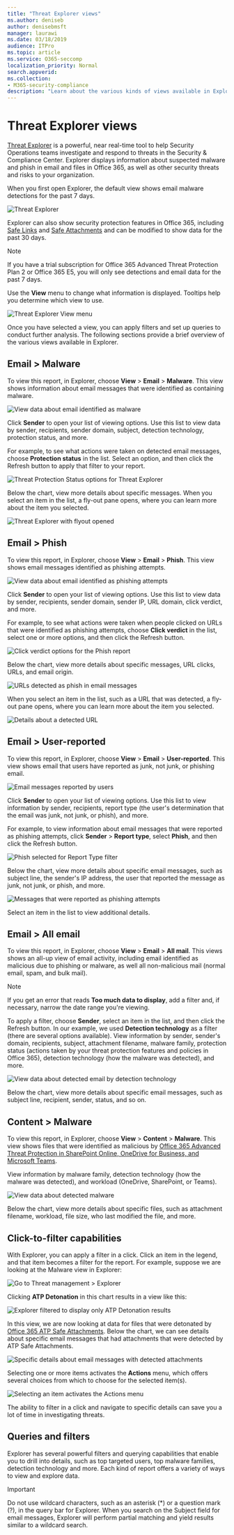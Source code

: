 ```yaml
---
title: "Threat Explorer views"
ms.author: deniseb
author: denisebmsft
manager: laurawi
ms.date: 03/18/2019
audience: ITPro
ms.topic: article
ms.service: O365-seccomp
localization_priority: Normal
search.appverid:
ms.collection: 
- M365-security-compliance
description: "Learn about the various kinds of views available in Explorer (also called Threat Explorer) as part of Office 365 Advanced Threat Protection Plan 2."
---
```


# Threat Explorer views

[Threat Explorer](use-explorer-in-security-and-compliance.md) is a powerful, near real-time tool to help Security Operations teams investigate and respond to threats in the Security &amp; Compliance Center. Explorer displays information about suspected malware and phish in email and files in Office 365, as well as other security threats and risks to your organization. 

When you first open Explorer, the default view shows email malware detections for the past 7 days. 

![Threat Explorer](media/ThreatExplorerFirstOpened.png)

Explorer can also show security protection features in Office 365, including [Safe Links](atp-safe-links.md) and [Safe Attachments](atp-safe-attachments.md) and can be modified to show data for the past 30 days. 

> [!NOTE]
> If you have a trial subscription for Office 365 Advanced Threat Protection Plan 2 or Office 365 E5, you will only see detections and email data for the past 7 days.
  
Use the **View** menu to change what information is displayed. Tooltips help you determine which view to use.
  
![Threat Explorer View menu](media/ThreatExplorerViewMenu.png)

Once you have selected a view, you can apply filters and set up queries to conduct further analysis. The following sections provide a brief overview of the various views available in Explorer.  

## Email > Malware

To view this report, in Explorer, choose **View** > **Email** > **Malware**. This view shows information about email messages that were identified as containing malware.  

![View data about email identified as malware](media/ExplorerEmailMalwareMenu.png) 

Click **Sender** to open your list of viewing options. Use this list to view data by sender, recipients, sender domain, subject, detection technology, protection status, and more. 

For example, to see what actions were taken on detected email messages, choose **Protection status** in the list. Select an option, and then click the Refresh button to apply that filter to your report.

![Threat Protection Status options for Threat Explorer](media/ThreatExplorerProtectionStatusOptions.png)

Below the chart, view more details about specific messages. When you select an item in the list, a fly-out pane opens, where you can learn more about the item you selected. 

![Threat Explorer with flyout opened](media/ThreatExplorerMalwareItemSelectedFlyout.png)

## Email > Phish

To view this report, in Explorer, choose **View** > **Email** > **Phish**. This view shows email messages identified as phishing attempts.  

![View data about email identified as phishing attempts](media/ThreatExplorerEmailPhish.png) 

Click **Sender** to open your list of viewing options. Use this list to view data by sender, recipients, sender domain, sender IP, URL domain, click verdict, and more. 

For example, to see what actions were taken when people clicked on URLs that were identified as phishing attempts, choose **Click verdict** in the list, select one or more options, and then click the Refresh button.

![Click verdict options for the Phish report](media/ThreatExplorerEmailPhishClickVerdictOptions.png)

Below the chart, view more details about specific messages, URL clicks, URLs, and email origin. 

![URLs detected as phish in email messages](media/ThreatExplorerEmailPhishURLs.png)

When you select an item in the list, such as a URL that was detected, a fly-out pane opens, where you can learn more about the item you selected. 

![Details about a detected URL](media/ThreatExplorerEmailPhishURLDetails.png)

## Email > User-reported

To view this report, in Explorer, choose **View** > **Email** > **User-reported**. This view shows email that users have reported as junk, not junk, or phishing email. 

![Email messages reported by users](media/ThreatExplorerEmailUserReportedViewOptions.png) 

Click **Sender** to open your list of viewing options. Use this list to view information by sender, recipients, report type (the user's determination that the email was junk, not junk, or phish), and more. 

For example, to view information about email messages that were reported as phishing attempts, click **Sender** > **Report type**, select **Phish**, and then click the Refresh button.

![Phish selected for Report Type filter](media/ThreatExplorerEmailUserReportedPhishSelected.png)

Below the chart, view more details about specific email messages, such as subject line, the sender's IP address, the user that reported the message as junk, not junk, or phish, and more. 

![Messages that were reported as phishing attempts](media/ThreatExplorerEmailPhishUserReportedPhishDetails.png)

Select an item in the list to view additional details.

## Email > All email

To view this report, in Explorer, choose **View** > **Email** > **All mail**. This views shows an all-up view of email activity, including email identified as malicious due to phishing or malware, as well all non-malicious mail (normal email, spam, and bulk mail). 

> [!NOTE]
> If you get an error that reads **Too much data to display**, add a filter and, if necessary, narrow the date range you're viewing. 

To apply a filter, choose **Sender**, select an item in the list, and then click the Refresh button. In our example, we used **Detection technology** as a filter (there are several options available). View information by sender, sender's domain, recipients, subject, attachment filename, malware family, protection status (actions taken by your threat protection features and policies in Office 365), detection technology (how the malware was detected), and more. 

![View data about detected email by detection technology](media/0c032eb3-6021-4174-9f06-ff8f30c245ca.png) 

Below the chart, view more details about specific email messages, such as subject line, recipient, sender, status, and so on. 

## Content > Malware

To view this report, in Explorer, choose **View** > **Content** > **Malware**. This view shows files that were identified as malicious by [Office 365 Advanced Threat Protection in SharePoint Online, OneDrive for Business, and Microsoft Teams](atp-for-spo-odb-and-teams.md).

View information by malware family, detection technology (how the malware was detected), and workload (OneDrive, SharePoint, or Teams). 

![View data about detected malware](media/d11dc568-b091-4159-b261-df13d76b520b.png)  

Below the chart, view more details about specific files, such as attachment filename, workload, file size, who last modified the file, and more. 
  
## Click-to-filter capabilities

With Explorer, you can apply a filter in a click. Click an item in the legend, and that item becomes a filter for the report. For example, suppose we are looking at the Malware view in Explorer:
  
![Go to Threat management \> Explorer](media/cab32fa2-66f1-4ad5-bc1d-2bac4dbeb48c.png)
  
Clicking **ATP Detonation** in this chart results in a view like this: 
  
![Explorer filtered to display only ATP Detonation results](media/7241d7dd-27bc-467d-9db8-6e806c49df14.png)
  
In this view, we are now looking at data for files that were detonated by [Office 365 ATP Safe Attachments](atp-safe-attachments.md). Below the chart, we can see details about specific email messages that had attachments that were detected by ATP Safe Attachments.
  
![Specific details about email messages with detected attachments](media/c91fb05c-d1d4-4085-acc6-f7008a415c2a.png)
  
Selecting one or more items activates the **Actions** menu, which offers several choices from which to choose for the selected item(s). 
  
![Selecting an item activates the Actions menu](media/95f127a4-1b2a-4a76-88b9-096e3ba27d1b.png)
  
The ability to filter in a click and navigate to specific details can save you a lot of time in investigating threats.

## Queries and filters

Explorer has several powerful filters and querying capabilities that enable you to drill into details, such as top targeted users, top malware families, detection technology and more. Each kind of report offers a variety of ways to view and explore data.

> [!IMPORTANT]
> Do not use wildcard characters, such as an asterisk (*) or a question mark (?), in the query bar for Explorer. When you search on the Subject field for email messages, Explorer will perform partial matching and yield results similar to a wildcard search.
